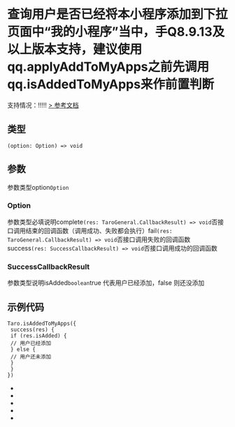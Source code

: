 # 查询用户是否已经将本小程序添加到下拉页面中“我的小程序”当中，手Q8.9.13及以上版本支持，建议使用qq.applyAddToMyApps之前先调用qq.isAddedToMyApps来作前置判断
支持情况：!!!!!
[> 参考文档
](https://q.qq.com/wiki/develop/miniprogram/API/open_port/port_addToMyApps.html#qq-isaddedtomyapps)
## 类型[​](isAddedToMyApps.html#类型)
```tsx
(option: Option) => void
```

## 参数[​](isAddedToMyApps.html#参数)
参数类型option`Option`
### Option[​](isAddedToMyApps.html#option)
参数类型必填说明complete`(res: TaroGeneral.CallbackResult) => void`否接口调用结束的回调函数（调用成功、失败都会执行）fail`(res: TaroGeneral.CallbackResult) => void`否接口调用失败的回调函数success`(res: SuccessCallbackResult) => void`否接口调用成功的回调函数
### SuccessCallbackResult[​](isAddedToMyApps.html#successcallbackresult)
参数类型说明isAdded`boolean`true 代表用户已经添加，false 则还没添加
## 示例代码[​](isAddedToMyApps.html#示例代码)
```tsx
Taro.isAddedToMyApps({
 success(res) {
 if (res.isAdded) {
 // 用户已经添加
 } else {
 // 用户还未添加
 }
 }
})
```

- 
- 

- 
- 

-
